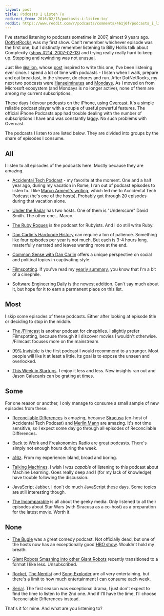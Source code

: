 ```yaml
---
layout: post
title: Podcasts I Listen To
redirect_from: 2016/02/15/podcasts-i-listen-to/
reddit: https://www.reddit.com/r/podcasts/comments/461j6f/podcasts_i_listen_to/
---
```


I've started listening to podcasts sometime in 2007, almost 9 years ago. [DotNetRocks](//dotnetrocks.com/) was my first show. Can't remember whichever episode was the first one, but I distinctly remember listening to Billy Hollis talk about Complexity ([show #214, 2007-02-13](//dotnetrocks.com/?show=214)) and trying really really hard to keep up. Stopping and rewinding was not unusual.

Just like [@ailon](//twitter.com/ailon), whose [post](//medium.com/@ailon/podcasts-i-listen-to-2016-edition-8c50ec7e7831) inspired to write this one, I've been listening ever since. I spend a lot of time with podcasts - I listen when I walk, prepare and eat breakfast, in the shower, do chores and run. After DotNetRocks, my next two podcasts were [Hanselminutes](//hanselminutes.com/) and [Mondays](//mondays.pwop.com/). As I moved on from Microsoft ecosystem (and Mondays is no longer active), none of them are among my current subscriptions.

These days I devour podcasts on the iPhone, using [Overcast](//overcast.fm). It's a simple reliable podcast player with a couple of useful powerful features. The official iPhone Podcasts app had trouble dealing with the number of subscriptions I have and was constantly laggy. No such problems with Overcast.

The podcasts I listen to are listed below. They are divided into groups by the share of episodes I consume.

## All

I listen to all episodes of the podcasts here. Mostly because they are amazing.

* [Accidental Tech Podcast](//atp.fm/) - my favorite at the moment. One and a half year ago, during my vacation in Rome, I ran out of podcast episodes to listen to. I like [Marco Arment's writing](//marco.org/), which led me to Accidental Tech Podcast (he's one of the hosts). Probably got through 20 episodes during that vacation alone.

* [Under the Radar](//relay.fm/radar) has two hosts. One of them is "Underscore" David Smith. The other one... Marco.

* [The Ruby Rogues](//devchat.tv/ruby-rogues/) is _the_ podcast for Rubyists. And I do still write Ruby.

* [Dan Carlin's Hardcode History](//dancarlin.com/hardcore-history-series/) can require a ton of patience. Something like four episodes per year is not much. But each is 3-4 hours long, masterfully narrated and leaves wanting more at the end.

* [Common Sense with Dan Carlin](//dancarlin.com/common-sense-home-landing-page/) offers a unique perspective on social and political topics in captivating style.

* [Filmspotting](//filmspotting.net/). If you've read my [yearly summary](/2016/01/12/year-2015/), you know that I'm a bit of a cinephile.

* [Software Engineering Daily](//softwareengineeringdaily.com/category/podcast/) is the newest addition. Can't say much about it, but hope for it to earn a permanent place on this list.

## Most

I skip some episodes of these podcasts. Either after looking at episode title or deciding to stop in the middle.

* [The /Filmcast](//slashfilm.com/category/features/slashfilmcast/) is another podcast for cinephiles. I slightly prefer Filmspotting, because through it I discover movies I wouldn't otherwise. /Filmcast focuses more on the mainstream.

* [99% Invisible](//99percentinvisible.org/) is the first podcast I would recommend to a stranger. Most people will like it at least a little. Its goal is to expose the unseen and overlooked.

* [This Week in Startups](//thisweekinstartups.com/). I enjoy it less and less. New insights ran out and Jason Calacanis can be grating at times.

## Some

For one reason or another, I only manage to consume a small sample of new episodes from these.

* [Reconcilable Differences](//relay.fm/rd) is amazing, because [Siracusa](//twitter.com/siracusa) (co-host of Accidental Tech Podcast) and [Merlin Mann](//twitter.com/hotdogsladies) are amazing. It's not time sensitive, so I expect some day go through all episodes of Reconcilable Differences.

* [Back to Work](//5by5.tv/b2w) and [Freakonomics Radio](//freakonomics.com/category/freakonomics-radio/podcasts/) are great podcasts. There's simply not enough hours during the week.

* [a16z](//a16z.com/podcasts/). From my experience: bland, broad and boring.

* [Talking Machines](//thetalkingmachines.com/). I wish I _was capable_ of listening to this podcast about Machine Learning. Goes really deep and I (for my lack of knowledge) have trouble following the discussion.

* [JavaScript Jabber](//devchat.tv/js-jabber/). I don't do much JavaScript these days. Some topics are still interesting though.

* [The Incomparable](//theincomparable.com/theincomparable/) is all about the geeky media. Only listened to all their episodes about Star Wars (with Siracusa as a co-host) as a preparation for the latest movie. Worth it.

## None

* [The Bugle](//thebuglepodcast.com/) was a great comedy podcast. Not officially dead, but one of the hosts now has an exceptionally good [HBO show](//youtube.com/user/LastWeekTonight). Wouldn't hold my breath.

* [Giant Robots Smashing into other Giant Robots](//giantrobots.fm/) recently transitioned to a format I like less. Unsubscribed.

* [Rocket](//relay.fm/rocket), [The Nerdist](//nerdist.com/podcasts/nerdist-podcast-channel/) and [Song Exploder](//songexploder.net/) are all very entertaining, but there's a limit to how much entertainment I can consume each week.

* [Serial](//serialpodcast.org/). The first season was exceptional drama, I just don't expect to find the time to listen to the 2nd one. And if I'll have the time, I'll choose Reconcilable Differences instead.

That's it for mine. And what are you listening to?
